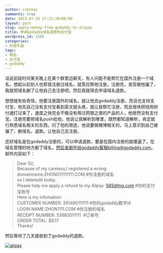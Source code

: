 ```yaml
---
author: ccbikai
comments: true
date: 2013-07-28 17:21:20+08:00
layout: post
slug: apply-money-from-godaddy-to-alipay
title: 申请godaddy域名退款到支付宝
wordpress_id: 1585
categories:
- 科技牛逼
tags:
- 域名
- 支付宝
- godaddy
---
```

话说前段时间某天晚上在某个群里边聊天，有人问能不能帮忙在国外注册一个域名，想起以前别人也帮我注册过域名，就答应帮他注册，注册完，发现被他骗了，我就把域名删了让他自己去注册吧。然后我就得去申请域名退款。  
<!-- more -->
想想就有些奇怪，他要注册国外的域名，就让他去godaddy注册，而且也支持支付宝，他先自己没有支付宝看到英文就头疼，就让我帮忙注册，而且很快把钱用财付通打过来了，速度之快完全不像没有用过网银之类的产品的人，他居然没有支付宝。注册完要把域名push给他，他说让我解析到哪里，既然都知道解析，肯定就行熟悉域名相关的东西。问了他的用途，他说要做赌博相关的，马上意识到自己被骗了，删域名，退款。让他自己去注册。

还好域名是在godaddy注册的，可以申请退款，要是在国内注册的就傻逼了。在域名管理的地方删了域名，然后发邮件给godaddy客服billing@godaddy.com。邮件内容如下：

> Dear Sir,  
 Because of my careless,I registered a wrong domainname:ZHONG11111111.COM,#你注册的域名    
 so I deletedit today.     
 Please help me apply a refund to my Alipay :565@hjg.com.#你的支付宝账号   
 Here is my infomation:    
 CUSTOMER NUMBER: 391490111111 #你的godaddy数字id    
 LOGIN NAME:ZHON1111.COM #你注册的域名    
 RECEIPT NUMBER: 53683011111 &nbsp;#订单号    
 ORDER TOTAL: $8.17     
 Thanks! &nbsp;

然后等待了几天就收到了godaddy的退款。

[![alipay](http://ww4.sinaimg.cn/mw690/4eda25f5tw1e72n1atnejj20rs0840u2.jpg)](http://ww4.sinaimg.cn/large/4eda25f5tw1e72n1atnejj20rs0840u2.jpg)
